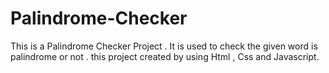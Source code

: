 # Palindrome-Checker
This is a Palindrome Checker Project . It is used to check the given word is palindrome or not . this project created by using  Html , Css and Javascript.  
